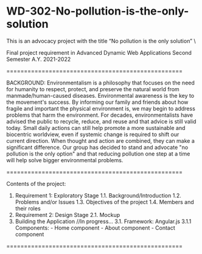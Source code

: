 # WD-302-No-pollution-is-the-only-solution
This is an advocacy project with the title “No pollution is the only solution”
\

Final project requirement in Advanced Dynamic Web Applications Second Semester A.Y. 2021-2022

==================================================

BACKGROUND:
Environmentalism is a philosophy that focuses on the need for humanity to respect, protect, and preserve the natural world from manmade/human-caused diseases. Environmental awareness is the key to the movement's success. By informing our family and friends about how fragile and important the physical environment is, we may begin to address problems that harm the environment. For decades, environmentalists have advised the public to recycle, reduce, and reuse and that advice is still valid today. Small daily actions can still help promote a more sustainable and biocentric worldview, even if systemic change is required to shift our current direction. When thought and action are combined, they can make a significant difference. Our group has decided to stand and advocate "no pollution is the only option" and that reducing pollution one step at a time will help solve bigger environmental problems.

==================================================

Contents of the project:

  1. Requirement 1: Exploratory Stage
      1.1. Background/Introduction
      1.2. Problems and/or Issues
      1.3. Objectives of the project
      1.4. Members and their roles
  2. Requirement 2: Design Stage
      2.1. Mockup
  3. Building the Application //In progress...
      3.1. Framework: Angular.js
          3.1.1 Components:
                - Home component
                - About component
                - Contact component
            

==================================================



